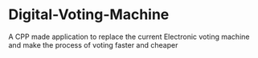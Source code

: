 # Digital-Voting-Machine
A CPP made application to replace the current Electronic voting machine and make the process of voting faster and cheaper
